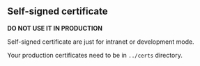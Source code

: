 ## Self-signed certificate

**DO NOT USE IT IN PRODUCTION**

Self-signed certificate are just for intranet or development mode.

Your production certificates need to be in `../certs` directory.
